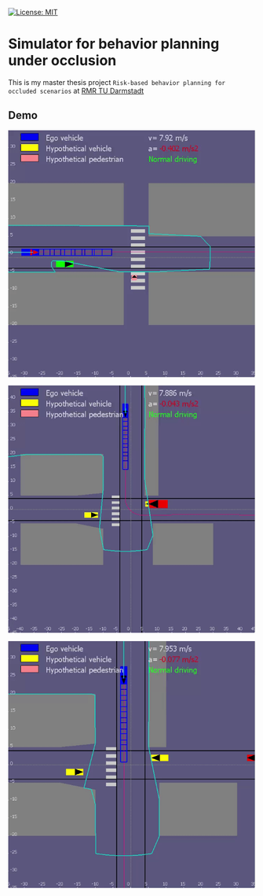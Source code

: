 [![License: MIT](https://img.shields.io/badge/License-MIT-yellow.svg)](https://opensource.org/licenses/MIT)  

Simulator for behavior planning under occlusion
==========

This is my master thesis project `Risk-based behavior planning for occluded scenarios` at [RMR TU Darmstadt](https://www.rmr.tu-darmstadt.de/rmr/aktuelles_rmr/index.de.jsp#/veranstaltungen)

## Demo
<p align="left">
  <img src="doc/videos/pedes.gif">
</p>
<p align="center">
  <img src="doc/videos/merge.gif">
</p>
<p align="right">
  <img src="doc/videos/cross.gif">
</p>